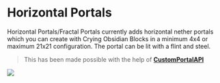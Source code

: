 # Horizontal Portals

Horizontal Portals/Fractal Portals currently adds horizontal nether portals which you can create with Crying Obsidian Blocks in a minimum 4x4 or maximum 21x21 configuration. The portal can be lit with a flint and steel.

> This has been made possible with the help of **[CustomPortalAPI](https://github.com/kyrptonaught/customportalapi)**

<img src="https://i.imgur.com/p8caqIM.png">
